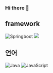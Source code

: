 ### Hi there 👋

<!--
**small-j/small-j** is a ✨ _special_ ✨ repository because its `README.md` (this file) appears on your GitHub profile.

Here are some ideas to get you started:

- 🔭 I’m currently working on ...
- 🌱 I’m currently learning ...
- 👯 I’m looking to collaborate on ...
- 🤔 I’m looking for help with ...
- 💬 Ask me about ...
- 📫 How to reach me: ...
- 😄 Pronouns: ...
- ⚡ Fun fact: ...
-->

## framework
![Springboot](https://img.shields.io/badge/-Springboot-white?logo=Spring)
![](https://img.shields.io/badge/-Vue.js-white?labelColor=white&logo=Vue.js)


## 언어
![Java](https://img.shields.io/badge/-Java-black?logo=Java)
![JavaScript](https://img.shields.io/badge/-JavaScript-black?logo=JavaScript)
